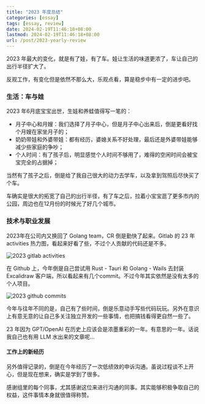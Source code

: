 ```yaml
---
title: "2023 年度总结"
categories: [essay]
tags: [essay, review]
date: 2024-02-19T11:46:18+08:00
lastmod: 2024-02-19T11:46:18+08:00
url: /post/2023-yearly-review
---
```


2023 年最大的变化，就是有了娃，有了车。娃让生活的味道更浓了，车让自己的出行半径扩大了。

反观工作，有变化但是依然不那么大，乐观点看，算是稳步中有一定的进步吧。

<!--more-->

### 生活：车与娃

2023 年6月底宝宝出世，生娃和养蛙值得写一笔的：

* 月子中心和月嫂：我们选择了月子中心，但是月子中心出来后，倒是更看好找个月嫂在家坐月子的；
* 奶奶带娃和外婆带娃：都有经历，婆媳关系不好处理，最后还是外婆带娃能够减少些家庭的争吵；
* 个人时间：有了孩子后，明显感觉个人时间不够用了，难得的空闲时间会被宝宝完全的占据掉；

当然有了孩子之后，倒是给了我自己很大的动力去学车，以及拿到驾照后尽快买了个车。

车确实是很大的拓宽了自己的出行半径，有了车之后，拉着小宝宝逛了更多市内的公园，周边也在12月份的时候光了好几个城市。

### 技术与职业发展

2023年在公司内又换回了 Golang team，CR 倒是勤快了起来。Gitlab 的 23 年 activities 热力图，看起来好看了些，不过个人贡献的代码还是不多。

![2023 gitlab activities](/static/gitlab-activities-2024-02-19.png)

在 Github 上，今年倒是自己尝试用 Rust - Tauri 和 Golang - Wails 去封装 Excalidraw 客户端，所以看起来有几个commit。不过今年其实依然是没有太多的个人项目。

![2023 github commits](/static/github-commits-2023.png)

今年与往年不同的是，自己有了些时间，倒是乐意动手写些代码玩玩。另外在意识上有意无意的让自己多关注独立开发的一些事情，也把搞钱看得更自然一些了。

23 年因为 GPT/OpenAI 在历史上应该会是浓墨重彩的一年。有意思的一年。话说我自己也有用 LLM 水出来的文章呢...

#### 工作上的新经历

另外值得记录的，倒是在今年经历了一次低绩效的申诉沟通。虽说过程谈不上开心，但是现在想来，确实是学到了很多。 

感谢组里的每个同事，尤其感谢这位来进行沟通的同事。其实能够积极争取自己的权益，这件事情本身就很值得称赞。
